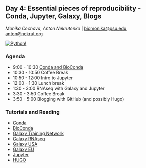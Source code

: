 ## Day 4: Essential pieces of reproducibility - Conda, Jupyter, Galaxy, Blogs

*Monika Cechova*, *Anton Nekrutenko* | biomonika@psu.edu, anton@nekrut.org

[![Python!](https://imgs.xkcd.com/comics/python_environment.png)](https://xkcd.com/1987/)

### Agenda

- 9:00 - 10:30  [Conda and BioConda](day4/docs/Day4_conda.pdf) 
- 10:30 - 10:50  Coffee Break 
- 10:50 - 12:00  Intro to Jupyter 
- 12:00 - 1:30 Lunch break 
- 1:30 - 3:00 RNAseq with Galaxy and Jupyter 
- 3:30 - 3:50  Coffee Break 
- 3:50 - 5:00 Blogging with GitHub (and possibly Hugo) 


### Tutorials and Reading

- [Conda](https://conda.io/docs/)
- [BioConda](https://bioconda.github.io/)
- [Galaxy Training Network](https://galaxyproject.github.io/training-material/)
- [Galaxy RNAseq](http://galaxyproject.github.io/training-material/topics/transcriptomics/)
- [Galaxy USA](http://usegalaxy.org)
- [Galaxy EU](http://usegalaxy.eu)
- [Jupyter](http://jupyter.org)
- [HUGO](https://gohugo.io/)
